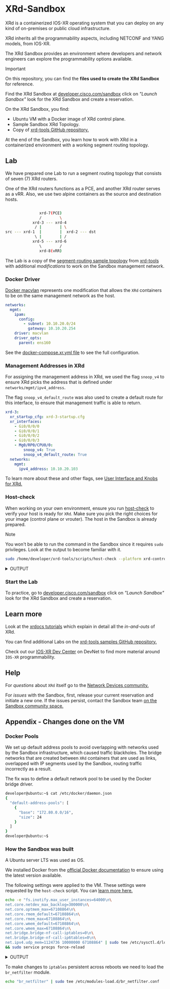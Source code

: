 # XRd-Sandbox

XRd is a containerized IOS-XR operating system that you can deploy on any kind of on-premises or public cloud infrastructure.

XRd inherits all the programmability aspects, including NETCONF and YANG models, from IOS-XR.

The XRd Sandbox provides an environment where developers and network engineers can explore the programmability options available.

> [!IMPORTANT]
> On this repository, you can find the **files used to create the XRd Sandbox** for reference.

Find the XRd Sandbox at [developer.cisco.com/sandbox](https://developer.cisco.com/site/sandbox/) click on _"Launch Sandbox"_ look for the XRd Sandbox and create a reservation.

On the XRd Sandbox, you find:

- Ubuntu VM with a Docker image of XRd control plane.
- Sample Sandbox XRd Topology.
- Copy of [xrd-tools GitHub repository.](https://github.com/ios-xr/xrd-tools/tree/main)

At the end of the Sandbox, you learn how to work with XRd in a containerized environment with a working segment routing topology.

## Lab

We have prepared one Lab to run a segment routing topology that consists of seven (7) XRd routers.

One of the XRd routers functions as a PCE, and another XRd router serves as a vRR. Also, we use two alpine containers as the source and destination hosts.

```bash

               xrd-7(PCE)
               /        \
            xrd-3 --- xrd-4
             / |        | \
src --- xrd-1  |        |  xrd-2 --- dst
             \ |        | /
            xrd-5 --- xrd-6
               \        /
               xrd-8(vRR)
```

The Lab is a copy of the [segment-routing sample topology](https://github.com/ios-xr/xrd-tools/tree/main/samples/xr_compose_topos/segment-routing) from [xrd-tools](https://github.com/ios-xr/xrd-tools) with additional _modifications_ to work on the Sandbox management network.

### Docker Driver

[Docker macvlan](https://docs.docker.com/engine/network/drivers/macvlan/) represents one modification that allows the `XRd` containers to be on the same management network as the host.

```yml
networks:
  mgmt:
    ipam:
      config:
        - subnet: 10.10.20.0/24
          gateway: 10.10.20.254
    driver: macvlan
    driver_opts:
      parent: ens160
```

See the [docker-compose.xr.yml file](docker-compose.xr.yml#L186) to see the full configuration.

### Management Addresses in XRd

For assigning the management address in XRd, we used the flag `snoop_v4` to ensure XRd picks the address that is defined under `networks/mgmt/ipv4_address`.

The flag `snoop_v4_default_route` was also used to create a default route for this interface, to ensure that management traffic is able to return.

```yml
xrd-3:
  xr_startup_cfg: xrd-3-startup.cfg
  xr_interfaces:
    - Gi0/0/0/0
    - Gi0/0/0/1
    - Gi0/0/0/2
    - Gi0/0/0/3
    - Mg0/RP0/CPU0/0:
        snoop_v4: True
        snoop_v4_default_route: True
  networks:
    mgmt:
      ipv4_address: 10.10.20.103
```

To learn more about these and other flags, see [User Interface and Knobs for XRd.](https://xrdocs.io/virtual-routing/tutorials/2022-08-25-user-interface-and-knobs-for-xrd/#interface-specification)

### Host-check

When working on your own environment, ensure you run [host-check](https://github.com/ios-xr/xrd-tools/blob/main/scripts/host-check) to verify your host is ready for `XRd`. Make sure you pick the right choices for your image (control plane or vrouter). The host in the Sandbox is already prepared.

> [!NOTE]
> You won't be able to run the command in the Sandbox since it requires `sudo` privileges. Look at the output to become familiar with it.

```bash
sudo /home/developer/xrd-tools/scripts/host-check --platform xrd-control-plane --extra-checks docker --extra-checks xr-compose
```

<details>
<summary>OUTPUT</summary>

```bash
developer@ubuntu:~$ sudo ~/xrd-tools/scripts/host-check --platform xrd-control-plane --extra-checks docker --extra-checks xr-compose
==============================
Platform checks - xrd-control-plane
==============================
 PASS -- CPU architecture (x86_64)
 PASS -- CPU cores (10)
 PASS -- Kernel version (5.15)
 PASS -- Base kernel modules
         Installed module(s): dummy, nf_tables
 INFO -- Cgroups
         Cgroups v2 is in use - this is not supported for production environments.
 PASS -- Inotify max user instances
         64000 - this is expected to be sufficient for 16 XRd instance(s).
 PASS -- Inotify max user watches
         186581 - this is expected to be sufficient for 46 XRd instance(s).
 PASS -- Socket kernel parameters (valid settings)
 PASS -- UDP kernel parameters (valid settings)
 INFO -- Core pattern (core files managed by the host)
 PASS -- ASLR (full randomization)
 WARN -- Linux Security Modules
         AppArmor is enabled. XRd is currently unable to run with the
         default docker profile, but can be run with
         '--security-opt apparmor=unconfined' or equivalent.
         However, some features might not work, such as ZTP.
 PASS -- Kernel module parameters
         Kernel modules loaded with expected parameters.
 PASS -- RAM
         Available RAM is 22.6 GiB.
         This is estimated to be sufficient for 11 XRd instance(s), although memory
         usage depends on the running configuration.
         Note that any swap that may be available is not included.

==============================
Extra checks
==============================

xr-compose checks
-----------------------
 PASS -- docker-compose (version 2.24.0)
 PASS -- PyYAML (installed)
 PASS -- Bridge iptables (disabled)

============================================================================
!! One or more platform checks resulted in a warning, see warnings above !!
----------------------------------------------------------------------------
Extra checks passed: xr-compose
============================================================================
developer@ubuntu:~$
```

</details>

### Start the Lab

To practice, go to [developer.cisco.com/sandbox](https://developer.cisco.com/site/sandbox/) click on _"Launch Sandbox"_ look for the XRd Sandbox and create a reservation.

## Learn more

Look at the [xrdocs tutorials](https://xrdocs.io/virtual-routing/tutorials/) which explain in detail all the _in-and-outs_ of XRd.

You can find additional Labs on the [xrd-tools samples GitHub repository.](https://github.com/ios-xr/xrd-tools/tree/main/samples/xr_compose_topos)

Check out our [IOS-XR Dev Center](https://developer.cisco.com/site/ios-xr/) on DevNet to find more material around `IOS-XR` programmability.

## Help

For _questions_ about `XRd` itself go to the [Network Devices community.](https://community.cisco.com/t5/network-devices/bd-p/disc-dev-network-devices)

For _issues_ with the Sandbox, first, release your current reservation and initiate a new one. If the issues persist, contact the Sandbox team [on the Sandbox community space.](https://communities.cisco.com/community/developer/sandbox)

## Appendix - Changes done on the VM

### Docker Pools

We set up default address pools to avoid overlapping with networks used by the Sandbox infrastructure, which caused traffic blackholes. The bridge networks that are created between `XRd` containers that are used as links, overlapped with IP segments used by the Sandbox, routing traffic incorrectly as a result.

The fix was to define a default network pool to be used by the Docker bridge driver.

```bash
developer@ubuntu:~$ cat /etc/docker/daemon.json
{
  "default-address-pools": [
    {
      "base": "172.80.0.0/16",
      "size": 24
    }
  ]
}
developer@ubuntu:~$
```

### How the Sandbox was built

A Ubuntu server LTS was used as OS.

We installed Docker from the [official Docker documentation](https://docs.docker.com/engine/install/ubuntu/) to ensure using the latest version available.

The following settings were applied to the VM. These settings were requested by the `host-check` script. You can [learn more here.](https://xrdocs.io/virtual-routing/tutorials/2022-08-22-setting-up-host-environment-to-run-xrd/)

```bash
echo -e "fs.inotify.max_user_instances=64000\n\
net.core.netdev_max_backlog=300000\n\
net.core.optmem_max=67108864\n\
net.core.rmem_default=67108864\n\
net.core.rmem_max=67108864\n\
net.core.wmem_default=67108864\n\
net.core.wmem_max=67108864\n\
net.bridge.bridge-nf-call-iptables=0\n\
net.bridge.bridge-nf-call-ip6tables=0\n\
net.ipv4.udp_mem=1124736 10000000 67108864" | sudo tee /etc/sysctl.d/local.conf \
&& sudo service procps force-reload
```

<details>
<summary>OUTPUT</summary>

```bash
developer@ubuntu:~/xrd-tools/scripts$ cat /etc/sysctl.d/local.conf
fs.inotify.max_user_instances=64000
net.core.netdev_max_backlog=300000
net.core.optmem_max=67108864
net.core.rmem_default=67108864
net.core.rmem_max=67108864
net.core.wmem_default=67108864
net.core.wmem_max=67108864
net.bridge.bridge-nf-call-iptables=0
net.bridge.bridge-nf-call-ip6tables=0
net.ipv4.udp_mem=1124736 10000000 67108864
```

</details>

To make changes to `iptables` persistent across reboots we need to load the `br_netfilter` module.

```bash
echo "br_netfilter" | sudo tee /etc/modules-load.d/br_netfilter.conf
```
